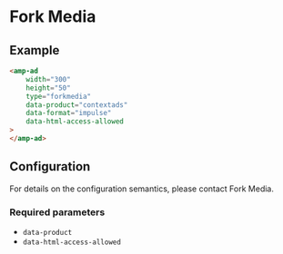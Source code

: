 <!---
Copyright 2019 The AMP HTML Authors. All Rights Reserved.

Licensed under the Apache License, Version 2.0 (the "License");
you may not use this file except in compliance with the License.
You may obtain a copy of the License at

      http://www.apache.org/licenses/LICENSE-2.0

Unless required by applicable law or agreed to in writing, software
distributed under the License is distributed on an "AS-IS" BASIS,
WITHOUT WARRANTIES OR CONDITIONS OF ANY KIND, either express or implied.
See the License for the specific language governing permissions and
limitations under the License.
-->

# Fork Media

## Example

```html
<amp-ad
    width="300"
    height="50"
    type="forkmedia"
    data-product="contextads"
    data-format="impulse"
    data-html-access-allowed
>
</amp-ad>
```

## Configuration

For details on the configuration semantics, please contact Fork Media.

### Required parameters

-   `data-product`
-   `data-html-access-allowed`
